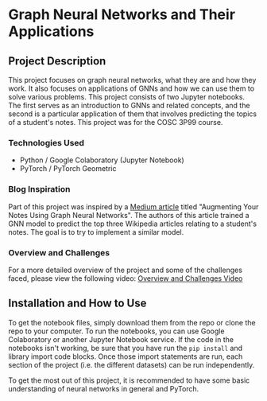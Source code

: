 # Graph Neural Networks and Their Applications

## Project Description

This project focuses on graph neural networks, what they are and how they work. It also focuses on applications of GNNs and how we can use them to solve various problems. This project consists of two Jupyter notebooks. The first serves as an introduction to GNNs and related concepts, and the second is a particular application of them that involves predicting the topics of a student's notes. This project was for the COSC 3P99 course.

### Technologies Used

- Python / Google Colaboratory (Jupyter Notebook)
- PyTorch / PyTorch Geometric

### Blog Inspiration

Part of this project was inspired by a [Medium article](https://medium.com/stanford-cs224w/augmenting-your-notes-using-graph-neural-networks-e61f0898033a) titled "Augmenting Your Notes Using Graph Neural Networks". The authors of this article trained a GNN model to predict the top three Wikipedia articles relating to a student's notes. The goal is to try to implement a similar model.

### Overview and Challenges

For a more detailed overview of the project and some of the challenges faced, please view the following video: [Overview and Challenges Video](https://www.youtube.com/watch?v=qPU6xWx640Q)

## Installation and How to Use

To get the notebook files, simply download them from the repo or clone the repo to your computer. To run the notebooks, you can use Google Colaboratory or another Jupyter Notebook service. If the code in the notebooks isn't working, be sure that you have run the `pip install` and library import code blocks. Once those import statements are run, each section of the project (i.e. the different datasets) can be run independently.

To get the most out of this project, it is recommended to have some basic understanding of neural networks in general and PyTorch.
